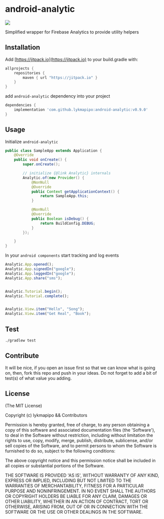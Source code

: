 android-analytic
=======================

[![](https://jitpack.io/v/lykmapipo/android-analytic.svg)](https://jitpack.io/#lykmapipo/android-analytic)

Simplified wrapper for Firebase Analytics to provide utility helpers

## Installation
Add [https://jitpack.io](https://jitpack.io) to your build.gradle with:
```gradle
allprojects {
    repositories {
        maven { url "https://jitpack.io" }
    }
}
```
add `android-analytic` dependency into your project

```gradle
dependencies {
    implementation 'com.github.lykmapipo:android-analytic:v0.9.0'
}
```

## Usage

Initialize `android-analytic`

```java
public class SampleApp extends Application {
    @Override
    public void onCreate() {
        super.onCreate();

        // initialize {@link Analytic} internals
        Analytic.of(new Provider() {
            @NonNull
            @Override
            public Context getApplicationContext() {
                return SampleApp.this;
            }

            @NonNull
            @Override
            public Boolean isDebug() {
                return BuildConfig.DEBUG;
            }
        });

    }
}
```

In your `android components` start tracking and log events

```js
Analytic.App.opened();
Analytic.App.signedIn("google");
Analytic.App.loggedIn("google");
Analytic.App.share("sms");


Analytic.Tutorial.begin();
Analytic.Tutorial.complete();


Analytic.View.item("Hello", "Song");
Analytic.View.item("Get Real", "Book");


```

## Test
```sh
./gradlew test
```

## Contribute
It will be nice, if you open an issue first so that we can know what is going on, then, fork this repo and push in your ideas.
Do not forget to add a bit of test(s) of what value you adding.

## License

(The MIT License)

Copyright (c) lykmapipo && Contributors

Permission is hereby granted, free of charge, to any person obtaining
a copy of this software and associated documentation files (the
'Software'), to deal in the Software without restriction, including
without limitation the rights to use, copy, modify, merge, publish,
distribute, sublicense, and/or sell copies of the Software, and to
permit persons to whom the Software is furnished to do so, subject to
the following conditions:

The above copyright notice and this permission notice shall be
included in all copies or substantial portions of the Software.

THE SOFTWARE IS PROVIDED 'AS IS', WITHOUT WARRANTY OF ANY KIND,
EXPRESS OR IMPLIED, INCLUDING BUT NOT LIMITED TO THE WARRANTIES OF
MERCHANTABILITY, FITNESS FOR A PARTICULAR PURPOSE AND NONINFRINGEMENT.
IN NO EVENT SHALL THE AUTHORS OR COPYRIGHT HOLDERS BE LIABLE FOR ANY
CLAIM, DAMAGES OR OTHER LIABILITY, WHETHER IN AN ACTION OF CONTRACT,
TORT OR OTHERWISE, ARISING FROM, OUT OF OR IN CONNECTION WITH THE
SOFTWARE OR THE USE OR OTHER DEALINGS IN THE SOFTWARE.
